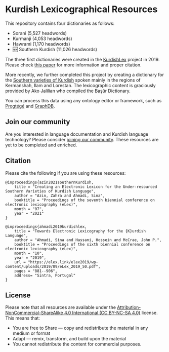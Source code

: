 # Kurdish Lexicographical Resources

This repository contains four dictionaries as follows:

- Sorani (5,527 headwords)
- Kurmanji (4,053 headwords)
- Hawrami (1,170 headwords)
- 🆕 Southern Kurdish (11,026 headwords)

The three first dictionaries were created in the [KurdishLex](https://github.com/KurdishBLARK/KurdishLex) project in 2019. Please check [this paper](https://sinaahmadi.github.io/docs/articles/ahmadi2019kurdishlex.pdf) for more information and proper citation.

More recently, we further completed this project by creating a dictionary for the [Southern varieties of Kurdish](https://en.wikipedia.org/wiki/Southern_Kurdish) spoken mainly in the regions of Kermanshah, Ilam and Lorestan. The lexicographic content is graciously provided by Ako Jalilian who compiled the Başûr Dictionary.

You can process this data using any ontology editor or framework, such as [Progtégé](https://protege.stanford.edu) and [GraphDB](https://graphdb.ontotext.com/).


## Join our community

Are you interested in language documentation and Kurdish language technology? Please consider [joining our community](https://sinaahmadi.github.io/klpt/about/contributing/). These resources are yet to be completed and enriched.

## Citation

Please cite the following if you are using these resources:

~~~
@inproceedings{azin2021southernKurdish,
    title = "Creating an Electronic Lexicon for the Under-resourced Southern Varieties of Kurdish Language",
    author = "Azin, Zahra and Ahmadi, Sina",
    booktitle = "Proceedings of the seventh biennial conference on electronic lexicography (eLex)",
    month = "07",
    year = "2021"
}

@inproceedings{ahmadi2019kurdishlex,
    title = "Towards Electronic Lexicography for the {K}urdish Language",
    author = "Ahmadi, Sina and Hassani, Hossein and McCrae, John P.",
    booktitle = "Proceedings of the sixth biennial conference on electronic lexicography (eLex)",
    month = "10",
    year = "2019",
    url = "https://elex.link/elex2019/wp-content/uploads/2019/09/eLex_2019_50.pdf",
    pages = "881--906",
    address= "Sintra, Portugal"
}
~~~

## License
Please note that all resources are available under the [Attribution-NonCommercial-ShareAlike 4.0 International (CC BY-NC-SA 4.0)](https://creativecommons.org/licenses/by-nc-sa/4.0/) license. This means that:

- You are free to Share — copy and redistribute the material in any medium or format
- Adapt — remix, transform, and build upon the material 
- You cannot redistribute the content for commercial purposes.
